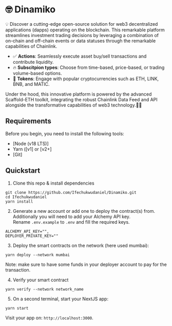 # 🤓 Dinamiko 

💡 Discover a cutting-edge open-source solution for web3 decentralized applications (dapps) operating on the blockchain. This remarkable platform streamlines investment trading decisions by leveraging a combination of on-chain and off-chain events or data statuses through the remarkable capabilities of Chainlink.

- ✅ **Actions**: Seamlessly execute asset buy/sell transactions and contribute liquidity.
- 🔥 **Subscitpion types**: Choose from time-based, price-based, or trading volume-based options.
- 🔐 **Tokens**: Engage with popular cryptocurrencies such as ETH, LINK, BNB, and MATIC.

Under the hood, this innovative platform is powered by the advanced Scaffold-ETH toolkit, integrating the robust Chainlink Data Feed and API alongside the transformative capabilities of web3 technology.🏋️‍♀️

## Requirements

Before you begin, you need to install the following tools:

- [Node (v18 LTS)]
- Yarn ([v1] or [v2+]
- [Git]

## Quickstart

1. Clone this repo & install dependencies

```
git clone https://github.com/Ifechukwudaniel/Dinamiko.git
cd Ifechukwudaniel
yarn install
```

2. Generate a new account or add one to deploy the contract(s) from. Additionally you will need to add your Alchemy API key. Rename `.env.example` to `.env` and fill the required keys.

```
ALCHEMY_API_KEY="",
DEPLOYER_PRIVATE_KEY=""
```

3. Deploy the smart contracts on the network (here used mumbai):

```
yarn deploy --network mumbai
```

Note: make sure to have some funds in your deployer account to pay for the transaction.

4. Verify your smart contract

```
yarn verify --network network_name
```

5. On a second terminal, start your NextJS app:

```
yarn start
```

Visit your app on: `http://localhost:3000`.
